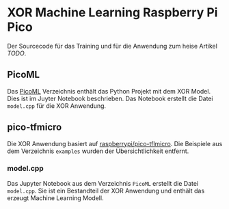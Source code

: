 # XOR Machine Learning Raspberry Pi Pico

Der Sourcecode für das Training und für die Anwendung zum heise Artikel _TODO_.

## PicoML

Das [PicoML](./PicoML) Verzeichnis enthält das Python Projekt mit dem XOR Model. Dies ist im Juyter Notebook beschrieben. Das Notebook erstellt die Datei `model.cpp` für die XOR Anwendung.

## pico-tfmicro

Die XOR Anwendung basiert auf [raspberrypi/pico-tflmicro](https://github.com/raspberrypi/pico-tflmicro). Die Beispiele aus dem Verzeichnis `examples` wurden der Übersichtlichkeit entfernt.

### model.cpp

Das Jupyter Notebook aus dem Verzeichnis `PicoML` erstellt die Datei `model.cpp`. Sie ist ein Bestandteil der XOR Anwendung und enthält das erzeugt Machine Learning Modell.
